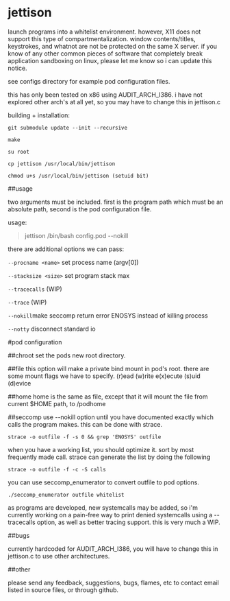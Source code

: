 # jettison
launch programs into a whitelist environment. however, X11 does not support
this type of compartmentalization. window contents/titles, keystrokes,
and whatnot are not be protected on the same X server. if you know of any
other common pieces of software that completely break application sandboxing
on linux, please let me know so i can update this notice.

see configs directory for example pod configuration files.

this has only been tested on x86 using AUDIT_ARCH_I386. i have not explored
other arch's at all yet, so you may have to change this in jettison.c

building + installation:
```
git submodule update --init --recursive

make

su root

cp jettison /usr/local/bin/jettison

chmod u+s /usr/local/bin/jettison (setuid bit)
```

##usage

two arguments must be included. first is the program path which must be
an absolute path,  second is the pod configuration file.

usage:
> jettison /bin/bash config.pod --nokill

there are additional options we can pass:

`--procname <name>`    set process name (argv[0])

`--stacksize <size>`    set program stack max

`--tracecalls` (WIP)

`--trace`      (WIP)

`--nokill`make seccomp return error ENOSYS instead of killing process

`--notty` disconnect standard io


#pod configuration

##chroot
set the pods new root directory.

##file
this option will make a private bind mount in pod's root.
there are some mount flags we have to specify.
(r)ead (w)rite e(x)ecute (s)uid (d)evice

##home
home is the same as file, except that it will mount the file from current
$HOME path, to <podroot>/podhome

##seccomp
use --nokill option until you have documented exactly which calls the
program makes.  this can be done with strace.

`strace -o outfile -f -s 0 && grep 'ENOSYS' outfile`

when you have a working list, you should optimize it. sort by most
frequently made call. strace can generate the list by doing the following

`strace -o outfile -f -c -S calls`

you can use seccomp_enumerator to convert outfile to pod options.

`./seccomp_enumerator outfile whitelist`

as programs are developed, new systemcalls may be added, so i'm currently
working on a pain-free way to print denied systemcalls using a --tracecalls
option, as well as better tracing support. this is very much a WIP.

##bugs

currently hardcoded for AUDIT_ARCH_I386, you will have to change
this in jettison.c to use other architectures.

##other

please send any feedback, suggestions, bugs, flames, etc
to contact email listed in source files, or through github.

